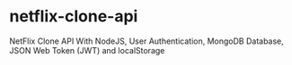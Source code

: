 # netflix-clone-api
NetFlix Clone API With NodeJS, User Authentication, MongoDB Database, JSON Web Token (JWT) and localStorage
